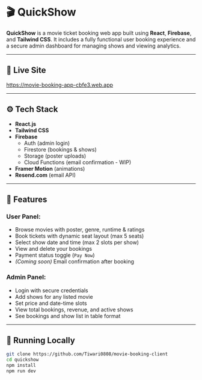 # 🎬 QuickShow

**QuickShow** is a movie ticket booking web app built using **React**, **Firebase**, and **Tailwind CSS**. It includes a fully functional user booking experience and a secure admin dashboard for managing shows and viewing analytics.

---

## 🔗 Live Site

https://movie-booking-app-cbfe3.web.app

---

## ⚙️ Tech Stack

- **React.js**
- **Tailwind CSS**
- **Firebase**
  - Auth (admin login)
  - Firestore (bookings & shows)
  - Storage (poster uploads)
  - Cloud Functions (email confirmation - WIP)
- **Framer Motion** (animations)
- **Resend.com** (email API)

---

## 👥 Features

### User Panel:
- Browse movies with poster, genre, runtime & ratings
- Book tickets with dynamic seat layout (max 5 seats)
- Select show date and time (max 2 slots per show)
- View and delete your bookings
- Payment status toggle (`Pay Now`)
- *(Coming soon)* Email confirmation after booking

### Admin Panel:
- Login with secure credentials
- Add shows for any listed movie
- Set price and date-time slots
- View total bookings, revenue, and active shows
- See bookings and show list in table format

---

## 🧪 Running Locally

```bash
git clone https://github.com/Tiwari0808/movie-booking-client
cd quickshow
npm install
npm run dev

